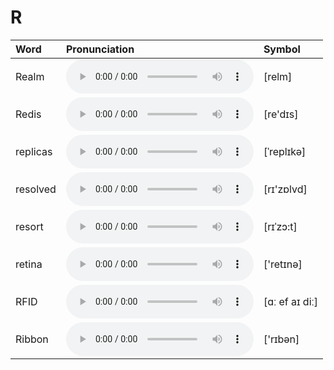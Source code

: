 
# R

| Word  | Pronunciation | Symbol |
| :-- | :-- | :-- |
| Realm | <audio :src="$withBase('/audio/Realm.mp3')" controls="controls" controlslist="nodownload"></audio> | [relm] |
| Redis | <audio :src="$withBase('/audio/Redis.mp3')" controls="controls" controlslist="nodownload"></audio> | [re'dɪs] |
| replicas | <audio :src="$withBase('/audio/replicas.mp3')" controls="controls" controlslist="nodownload"></audio> | [ˈreplɪkə] |
| resolved | <audio :src="$withBase('/audio/resolved.mp3')" controls="controls" controlslist="nodownload"></audio> | [rɪ'zɒlvd] |
| resort | <audio :src="$withBase('/audio/resort.mp3')" controls="controls" controlslist="nodownload"></audio> | [rɪˈzɔ:t] |
| retina | <audio :src="$withBase('/audio/retina.mp3')" controls="controls" controlslist="nodownload"></audio> | ['retɪnə] |
| RFID | <audio :src="$withBase('/audio/RFID.mp3')" controls="controls" controlslist="nodownload"></audio> | [ɑː ef aɪ diː] |
| Ribbon | <audio :src="$withBase('/audio/Ribbon.mp3')" controls="controls" controlslist="nodownload"></audio> | ['rɪbən] |
